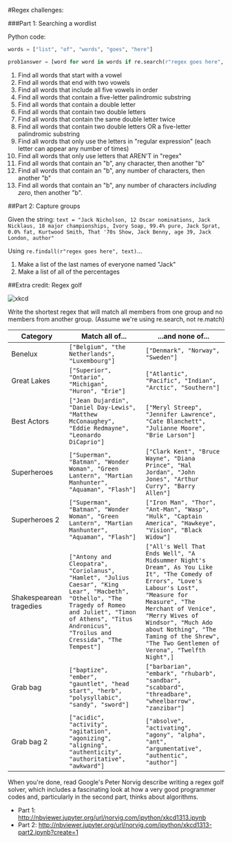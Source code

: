 #Regex challenges:

###Part 1: Searching a wordlist

Python code:

```python
words = ["list", "of", "words", "goes", "here"]

prob1answer = [word for word in words if re.search(r"regex goes here", word)]
```

1. Find all words that start with a vowel
2. Find all words that end with two vowels
3. Find all words that include all five vowels in order
4. Find all words that contain a five-letter palindromic substring
5. Find all words that contain a double letter
6. Find all words that contain two double letters
7. Find all words that contain the same double letter twice
8. Find all words that contain two double letters OR a five-letter palindromic substring
9. Find all words that only use the letters in "regular expression" (each letter can appear any number of times)
10. Find all words that only use letters that AREN'T in "regex"
11. Find all words that contain an "b", any character, then another "b"
12. Find all words that contain an "b", any number of characters, then another "b"
13. Find all words that contain an "b", any number of characters *including zero*, then another "b".



##Part 2: Capture groups

Given the string: `text = "Jack Nicholson, 12 Oscar nominations, Jack Nicklaus, 18 major championships, Ivory Soap, 99.4% pure, Jack Sprat, 0.0% fat, Kurtwood Smith, That '70s Show, Jack Benny, age 39, Jack London, author"`

Using `re.findall(r"regex goes here", text)`...
1. Make a list of the last names of everyone named "Jack"
2. Make a list of all of the percentages

##Extra credit: Regex golf

![xkcd](http://imgs.xkcd.com/comics/regex_golf.png)

Write the shortest regex that will match all members from one group and no members from another group.  (Assume we're using re.search, not re.match)

Category | Match all of... | ...and none of... 
--- | --- | ---
Benelux |`["Belgium", "the Netherlands", "Luxembourg"]` | `["Denmark", "Norway", "Sweden"]`
Great Lakes | `["Superior", "Ontario", "Michigan", "Huron", "Erie"]` | `["Atlantic", "Pacific", "Indian", "Arctic", "Southern"]`
Best Actors | `["Jean Dujardin", "Daniel Day-Lewis", "Matthew McConaughey", "Eddie Redmayne", "Leonardo DiCaprio"]` | `["Meryl Streep", "Jennifer Lawrence", "Cate Blanchett", "Julianne Moore", "Brie Larson"]` 
Superheroes | `["Superman", "Batman", "Wonder Woman", "Green Lantern", "Martian Manhunter", "Aquaman", "Flash"]` | `["Clark Kent", "Bruce Wayne", "Diana Prince", "Hal Jordan", "John Jones", "Arthur Curry", "Barry Allen"]`
Superheroes 2 | `["Superman", "Batman", "Wonder Woman", "Green Lantern", "Martian Manhunter", "Aquaman", "Flash"]` | `["Iron Man", "Thor", "Ant-Man", "Wasp", "Hulk", "Captain America", "Hawkeye", "Vision", "Black Widow"]`
Shakespearean tragedies | `["Antony and Cleopatra", "Coriolanus", "Hamlet", "Julius Caesar", "King Lear", "Macbeth", "Othello", "The Tragedy of Romeo and Juliet", "Timon of Athens", "Titus Andronicus", "Troilus and Cressida", "The Tempest"]` | `["All's Well That Ends Well", "A Midsummer Night's Dream", As You Like It", "The Comedy of Errors", "Love's Labour's Lost", "Measure for Measure", "The Merchant of Venice", "Merry Wives of Windsor", "Much Ado about Nothing", "The Taming of the Shrew", "The Two Gentlemen of Verona", "Twelfth Night",]`
Grab bag | `["baptize", "ember", "gauntlet", "head start", "herb", "polysyllabic", "sandy", "sword"]` | `["barbarian", "embark", "rhubarb", "sandbar", "scabbard", "threadbare", "wheelbarrow", "zanzibar"]`
Grab bag 2 | `["acidic", "activity", "agitation", "agonizing", "aligning", "authenticity", "authoritative", "awkward"]` | `["absolve", "activating", "agony", "alpha", "ant", "argumentative", "authentic", "author"]`

When you're done, read Google's Peter Norvig describe writing a regex golf solver, which includes a fascinating look at how a very good programmer codes and, particularly in the second part, thinks about algorithms.
* Part 1: http://nbviewer.jupyter.org/url/norvig.com/ipython/xkcd1313.ipynb
* Part 2: http://nbviewer.jupyter.org/url/norvig.com/ipython/xkcd1313-part2.ipynb?create=1